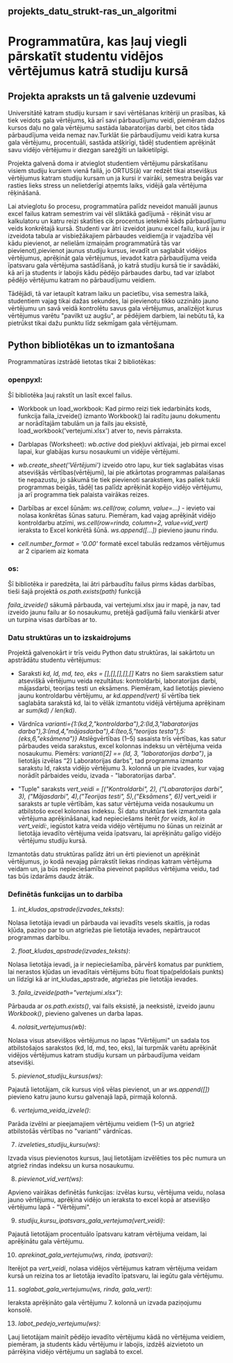 ## projekts_datu_strukt-ras_un_algoritmi
# Programmatūra, kas ļauj viegli pārskatīt studentu vidējos vērtējumus katrā studiju kursā
## Projekta apraksts un tā galvenie uzdevumi


  Universitātē katram studiju kursam ir savi vērtēšanas kritēriji un prasības, kā tiek veidots gala vērtējums, kā arī savi pārbaudījumu veidi, piemēram dažos kursos daļu no gala vērtējumu sastāda labaratorijas darbi, bet citos tāda pārbaudījuma veida nemaz nav.Turklāt šie pārbaudījumu veidi katra kursa gala vērtējumu, procentuāli, sastāda atšķirīgi, tādēļ studentiem aprēķināt savu vidējo vērtējumu ir diezgan sarežģīti un laikietilpīgi.


  Projekta galvenā doma ir atvieglot studentiem vērtējumu pārskatīšanu visiem studiju kursiem vienā failā, jo ORTUS(ā) var redzēt tikai atsevišķus vērtējumus katram studiju kursam un ja kursi ir vairāki, semestra beigās var rasties lieks stress un nelietderīgi atņemts laiks, vidējā gala vērtējuma rēķināšanā. 


  Lai atvieglotu šo procesu, programmatūra palīdz neveidot manuāli jaunus excel failus katram semestrim vai vēl sliktākā gadījumā - rēķināt visu ar kalkulatoru un katru reizi skatīties cik procentus ietekmē kāds pārbaudījumu veids konkrētajā kursā.
  Studenti var ātri izveidot jaunu excel failu, kurā jau ir izveidota tabula ar visbiežākajiem pārbaudes veidiem(ja ir vajadzība vēl kādu pievienot, ar nelielām izmaiņām programmatūrā tās var pievienot),pievienot jaunus studiju kursus, ievadīt un saglabāt vidējos vērtējumus, aprēķināt gala vērtējumus, ievadot katra pārbaudījuma veida īpatsvaru gala vērtējuma sastādīšanā, jo katrā studiju kursā tie ir savādāki, kā arī ja students ir labojis kādu pēdējo pārbaudes darbu, tad var izlabot pēdējo vērtējumu katram no pārbaudījumu veidiem.

  
  Tādējādi, tā var ietaupīt katram laiku un pacietību, visa semestra laikā, studentiem vajag tikai dažas sekundes, lai pievienotu tikko uzzināto jauno vērtējumu un savā veidā kontrolētu savus gala vērtējumus, analizējot kurus vērtējumus varētu "pavilkt uz augšu", ar pēdējiem darbiem, lai nebūtu tā, ka pietrūkst tikai dažu punktu līdz sekmīgam gala vērtējumam.
  

## Python bibliotēkas un to izmantošana
Programmatūras izstrādē lietotas tikai 2 bibliotēkas:
### openpyxl:
  Šī bibliotēka ļauj rakstīt un lasīt excel failus.

  
* Workbook un load_workbook: Kad pirmo reizi tiek iedarbināts kods, funkcija faila_izveide() izmanto Workbook() lai radītu jaunu dokumentu ar norādītajām tabulām un ja fails jau eksistē, load_workbook('vertejumi.xlsx') atver to, nevis pārraksta.

  
* Darblapas (Worksheet):
_wb.active_ dod piekļuvi aktīvajai, jeb pirmai excel lapai, kur glabājas kursu nosaukumi un vidējie vērtējumi.


* _wb.create_sheet('Vērtējumi')_ izveido otro lapu, kur tiek saglabātas visas atsevišķās vērtības(vērtējumi), lai pie atkārtotas programmas palaišanas tie nepazustu, jo sākumā tie tiek pievienoti sarakstiem, kas paliek tukši programmas beigās, tādēļ tas palīdz aprēķināt kopējo vidējo vērtējumu, ja arī programma tiek palaista vairākas reizes.


* Darbības ar excel šūnām:
_ws.cell(row, column, value=...)_ - ievieto vai nolasa konkrētas šūnas saturu. Piemēram, kad vajag aprēķināt vidējo kontroldarbu atzīmi, _ws.cell(row=rinda, column=2, value=vid_vert)_ ieraksta to Excel konkrētā šūnā.
_ws.append([...])_ pievieno jaunu rindu.


* _cell.number_format = '0.00'_ formatē excel tabulās redzamos vērtējumus ar 2 cipariem aiz komata


### os:
Šī bibliotēka ir paredzēta, lai ātri pārbaudītu failus pirms kādas darbības, tieši šajā projektā _os.path.exists(path)_ funkcijā 

_faila_izveide()_ sākumā pārbauda, vai vertejumi.xlsx jau ir mapē, ja nav, tad izveido jaunu failu ar šo nosaukumu, pretējā gadījumā failu vienkārši atver un turpina visas darbības ar to.

### Datu struktūras un to izskaidrojums
Projektā galvenokārt ir trīs veidu Python datu struktūras, lai sakārtotu un apstrādātu studentu vērtējumus:
* Saraksti _kd, ld, md, teo, eks = [],[],[],[],[]_
Katrs no šiem sarakstiem satur atsevišķā vērtējumu veida rezultātus: kontroldarbi, laboratorijas darbi, mājasdarbi, teorijas testi un eksāmens. Piemēram, kad lietotājs pievieno jaunu kontroldarbu vērtējumu, ar _kd.append(vert)_ šī vērtība tiek saglabāta sarakstā kd, lai to vēlāk izmantotu vidējā vērtējuma aprēķinam ar _sum(kd) / len(kd)_.


* Vārdnīca _varianti={1:(kd,2,"kontroldarba"),2:(ld,3,"labaratorijas darba"),3:(md,4,"mājasdarba"),4:(teo,5,"teorijas testa"),5:(eks,6,"eksāmena")}_
  Atslēgvērtības (1–5) sasaista trīs vērtības, kas satur pārbaudes veida sarakstus, excel kolonnas indeksu un vērtējuma veida nosaukumu.
Piemērs: _varianti[2] == (ld, 3, "laboratorijas darba")_, ja lietotājs izvēlas “2) Laboratorijas darbs”, tad programma izmanto sarakstu ld, raksta vidējo vērtējumu 3. kolonnā un pie izvades, kur vajag norādīt pārbaides veidu, izvada -  "laboratorijas darba".


* "Tuple" saraksts _vert_veidi = [("Kontroldarbi", 2), ("Labaratorijas darbi", 3), ("Mājasdarbi", 4),("Teorijas testi", 5),("Eksāmens", 6)]_
vert_veidi ir saraksts ar tuple vērtībām, kas satur vērtējuma veida nosaukumu un atbilstošo excel kolonnas indeksu. Šī datu struktūra tiek izmantota gala vērtējuma aprēķināšanai, kad nepieciešams iterēt _for veids, kol in vert_veidi:_, iegūstot katra veida vidējo vērtējumu no šūnas un reizināt ar lietotāja ievadīto vērtējuma veida īpatsvaru, lai aprēķinātu galīgo vidējo vērtējumu studiju kursā.

Izmantotās datu struktūras palīdz ātri un ērti pievienot un aprēķināt vērtējumus, jo kodā nevajag pārrakstīt liekas rindiņas katram vērtējuma veidam un, ja būs nepieciešamība pieveinot papildus vērtējuma veidu, tad tas būs izdarāms daudz ātrāk.

### Definētās funkcijas un to darbība
1. _int_kludas_apstrade(izvades_teksts)_:
   
Nolasa lietotāja ievadi un pārbauda vai ievadīts vesels skaitlis, ja rodas kļūda, paziņo par to un atgriežas pie lietotāja ievades, nepārtraucot programmas darbību.

2. _float_kludas_apstrade(izvades_teksts)_:

Nolasa lietotāja ievadi, ja ir nepieciešamība, pārvērš komatus par punktiem, lai nerastos kļūdas un ievadītais vērtējums būtu float tipa(peldošais punkts) un līdzīgi kā ar int_kludas_apstrade, atgriežas pie lietotāja ievades.

3. _faila_izveide(path="vertejumi.xlsx")_:

Pārbauda ar _os.path.exists()_, vai fails eksistē, ja neeksistē, izveido jaunu _Workbook()_, pievieno galvenes un darba lapas.

4. _nolasit_vertejumus(wb)_:

Nolasa visus atsevišķos vērtējumus no lapas "Vērtējumi" un sadala tos atbilstošajos sarakstos (kd, ld, md, teo, eks), lai turpmāk varētu aprēķināt vidējos vērtējumus katram studiju kursam un pārbaudījuma veidam atsevišķi.

5. _pievienot_studiju_kursus(ws)_:

Pajautā lietotājam, cik kursus viņš vēlas pievienot, un ar _ws.append([])_ pievieno katru jauno kursu galvenajā lapā, pirmajā kolonnā.

6. _vertejuma_veida_izvele()_:

Parāda izvēlni ar pieejamajiem vērtējumu veidiem (1–5) un atgriež atbilstošās vērtības no "varianti" vārdnīcas.

7. _izveleties_studiju_kursu(ws)_:

Izvada visus pievienotos kursus, ļauj lietotājam izvēlēties tos pēc numura un atgriež rindas indeksu un kursa nosaukumu.

8. _pievienot_vid_vert(ws)_:

Apvieno vairākas definētās funkcijas: izvēlas kursu, vērtējuma veidu, nolasa jauno vērtējumu, aprēķina vidējo un ieraksta to excel kopā ar atsevišķo vērtējumu lapā - "Vērtējumi".

9. _studiju_kursu_ipatsvars_gala_vertejuma(vert_veidi)_:

Pajautā lietotājam procentuālo īpatsvaru katram vērtējuma veidam, lai aprēķinātu gala vērtējumu.

10. _aprekinat_gala_vertejumu(ws, rinda, ipatsvari)_:

Iterējot pa _vert_veidi_, nolasa vidējos vērtējumus katram vērtējuma veidam kursā un reizina tos ar lietotāja ievadīto īpatsvaru, lai iegūtu gala vērtējumu.

11. _saglabat_gala_vertejumu(ws, rinda, gala_vert)_:
    
Ieraksta aprēķināto gala vērtējumu 7. kolonnā un izvada paziņojumu konsolē.

13. _labot_pedejo_vertejumu(ws)_:
    
Ļauj lietotājam mainīt pēdējo ievadīto vērtējumu kādā no vērtējuma veidiem, piemēram, ja students kādu vērtējumu ir labojis, izdzēš aizvietoto un pārrēķina vidējo vērtējumu un saglabā to excel.


### 
